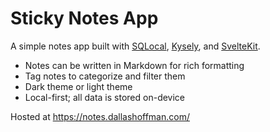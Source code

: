 # Sticky Notes App

A simple notes app built with [SQLocal](https://sqlocal.dev/), [Kysely](https://kysely.dev/), and [SvelteKit](https://kit.svelte.dev/).

- Notes can be written in Markdown for rich formatting
- Tag notes to categorize and filter them
- Dark theme or light theme
- Local-first; all data is stored on-device

Hosted at https://notes.dallashoffman.com/
